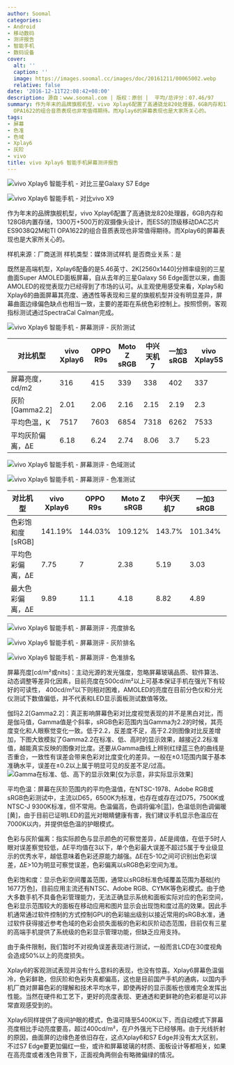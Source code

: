 ```yaml
---
author: Soomal
categories:
- Android
- 移动数码
- 测评报告
- 智能手机
- 数码设备
cover:
  alt: ''
  caption: ''
  image: https://images.soomal.cc/images/doc/20161211/00065002.webp
  relative: false
date: '2016-12-11T22:08:42+08:00'
description: 源自：www.soomal.com | 版权：原创 |  平均/总评分：07.46/97
summary: 作为年末的品牌旗舰机型，vivo Xplay6配置了高通骁龙820处理器，6GB内存和128GB内置存储，1300万+500万的双摄像头设计，而ESS的顶级移动DAC芯片ES9038Q2M和TI
  OPA1622的组合音质表现也非常值得期待。而Xplay6的屏幕表现也是大家所关心的。
tags:
- 屏幕
- 色准
- 色域
- Xplay6
- 灰阶
- vivo
title: vivo Xplay6 智能手机屏幕测评报告
---
```


![vivo Xplay6 智能手机 - 对比三星Galaxy S7 Edge](https://images.soomal.cc/images/doc/20161209/00064973_01.webp)



![vivo Xplay6 智能手机 - 对比vivo X9](https://images.soomal.cc/images/doc/20161209/00064969_01.webp)



作为年末的品牌旗舰机型，vivo Xplay6配置了高通骁龙820处理器，6GB内存和128GB内置存储，1300万+500万的双摄像头设计，而ESS的顶级移动DAC芯片ES9038Q2M和TI OPA1622的组合音质表现也非常值得期待。而Xplay6的屏幕表现也是大家所关心的。



样机来源：厂商送测
样机类型：媒体测试样机
是否商业关系：是



既然是高端机型，Xplay6配备的是5.46英寸、2K[2560x1440]分辨率级别的三星曲面Super AMOLED面板屏幕，自从去年的三星Galaxy S6 Edge面世以来，曲面AMOLED的视觉表现力已经得到了市场的认可。从主观使用感受来看，Xplay5和Xplay6的曲面屏幕其亮度、通透性等表现和三星的旗舰机型并没有明显差异，屏幕曲面边缘偏色缺点也相当一致，主要的差距在系统色彩控制上。按照惯例，客观指标测试通过SpectraCal Calman完成。



![vivo Xplay6 智能手机 - 屏幕测评 - 灰阶测试](https://images.soomal.cc/images/doc/20161211/00064996.webp)



| 对比机型 | vivo Xplay6 | OPPO R9s | Moto Z sRGB | 中兴天机7 | 一加3 sRGB | vivo Xplay5S |
| --- | --- | --- | --- | --- | --- | --- |
| 屏幕亮度，cd/m2 | 316 | 415 | 339 | 338 | 402 | 337 |
| 灰阶[Gamma2.2] | 2.01 | 2.06 | 2.16 | 2.15 | 2.19 | 2.3 |
| 平均色温，K | 7517 | 7603 | 6854 | 7318 | 6262 | 7533 |
| 平均灰阶偏离，ΔE | 6.18 | 6.24 | 2.74 | 8.06 | 3.7 | 5.23 |



![vivo Xplay6 智能手机 - 屏幕测评 - 色域测试](https://images.soomal.cc/images/doc/20161211/00064997_01.webp)



![vivo Xplay6 智能手机 - 屏幕测评 - 色准测试](https://images.soomal.cc/images/doc/20161211/00064998_01.webp)



| 对比机型 | vivo Xplay6 | OPPO R9s | Moto Z sRGB | 中兴天机7 | 一加3 sRGB | vivo Xplay5S |
| --- | --- | --- | --- | --- | --- | --- |
| 色彩饱和度[sRGB] | 141.19% | 144.03% | 109.12% | 143.7% | 101.34% | 101.34% |
| 平均色彩偏离，ΔE | 7.75 | 7 | 2.38 | 5.19 | 3.03 | 3.03 |
| 最大色彩偏离，ΔE | 9.89 | 11.1 | 4.18 | 8.82 | 4.89 | 4.89 |



![vivo Xplay6 智能手机 - 屏幕测评 - 亮度排名](https://images.soomal.cc/images/doc/20161211/00064999.webp)



![vivo Xplay6 智能手机 - 屏幕测评 - 灰阶排名](https://images.soomal.cc/images/doc/20161211/00065000.webp)



![vivo Xplay6 智能手机 - 屏幕测评 - 色准排名](https://images.soomal.cc/images/doc/20161211/00065001.webp)



屏幕亮度[cd/m²或nits]：主动光源的发光强度，忽略屏幕玻璃品质、软件算法、动态调整等差异化因素，目前亮度在500cd/m²以上可基本保证手机在强光下有较好的可读性，
400cd/m²以下则相对困难，AMOLED的亮度在目前分色仪和分光仪测试下数值偏低，并不代表和LED显示面板测试数值等效。 

  伽玛2.2[Gamma2.2]：真正影响屏幕色彩对比度视觉表现的并不是黑白对比，而是伽马值，Gamma值是个斜率，sRGB色彩范围内当Gamma为2.2的时候，其亮度变化和人眼察觉变化一致。低于2.2，反差度不足，高于2.2则图像对比反差增加，下图大致模拟了Gamma2.2在标准、低、高时的显示效果，越接近2.2标准值，越能真实反映的图像对比度。还要从Gamma曲线上辨别红绿蓝三色的曲线是否重合，一致性有误差会带来色彩对比度变化的差异。一般在±0.1范围内属于基本准确水平，误差在±0.2以上属于明显可见的反差不足/过高。
![Gamma在标准、低、高下的显示效果[仅为示意，非实际显示效果]](https://images.soomal.cc/images/doc/20140820/00045120.webp)






  平均色温：屏幕在灰阶范围内的平均色温值，在NTSC-1978、Adobe RGB或sRGB色彩测试中，主流以D65，6500K为标准，也存在或存在过D75，7500K或NTSC-J 9300K标准，但不常用。色温偏高，色调将偏冷[蓝]，色温低则色调偏暖[黄]，由于目前已证明LED的蓝光对眼睛健康有害，我们建议手机显示色温应在7000K以内，并提供低色温的护眼模式。 

色彩与灰阶偏离：指实际颜色与显示颜色的可察觉差异，ΔE是阈值，在低于5时人眼对误差察觉较低，ΔE平均值在3以下，单个色彩最大误差不超过5属于专业级显示的优秀水平，越低意味着色彩还原能力越强。ΔE在5-10之间可识别出色彩误差，ΔE>10为明显可察觉误差，色彩偏离以sRGB色彩空间为准。 

  色彩饱和度：显示色彩空间覆盖范围，通常以sRGB标准色域覆盖范围为基础[约1677万色]，目前应用主流还有NTSC、Adobe RGB、CYMK等色彩模式。由于绝大多数手机不具备色彩管理能力，无法正确显示系统和面板实际对应的色彩空间，色彩显示范围较大的面板在移动应用和图片显示会出现饱和度过高的效果。因此手机通常通过软件控制的方式控制GPU的色彩输出级别以接近常用的sRGB水准，通过软件获得接近参考色域的色彩会损失面板的色彩和灰阶动态范围，目前仅有三星的高端手机提供了系统级的色彩显示管理功能，但缺乏应用支持。 

由于条件限制，我们暂时不对视角误差表现进行测试，一般而言LCD在30度视角会造成50%以上的亮度损失。



Xplay6的客观测试表现并没有什么意料的表现，也没有惊喜。Xplay6屏幕色温偏冷，色彩鲜艳，但灰阶和色彩失真都偏高，这也是目前国产手机的通病，以国内手机厂商对屏幕色彩的理解和技术平均水平，即使再好的显示面板也很难完全发挥出性能。当然在硬件和工艺下，更好的亮度表现、更通透和更鲜艳的色彩都是可以非常直观感受到的。



Xplay6同样提供了夜间护眼的模式，色温可降至5400K以下，而自动模式下屏幕亮度相比手动亮度要高，超过400cd/m²，在户外强光下已经够用。由于光线折射的原因，曲面屏的边缘色差依旧存在，这点Xplay6和S7 Edge并没有太大区别，不过S7 Edge要更加偏红一些，或许和屏幕玻璃的材质、面板设计等都相关，如果在高亮度或者浅色背景下，正面视角两侧会有略微偏绿的情况。